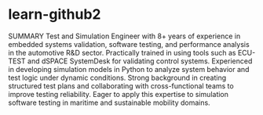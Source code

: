 # learn-github2

SUMMARY
Test and Simulation Engineer with 8+ years of experience in embedded systems validation, software testing, and performance analysis in the automotive R&D sector. Practically trained in using tools such as ECU-TEST and dSPACE SystemDesk for validating control systems. Experienced in developing simulation models in Python to analyze system behavior and test logic under dynamic conditions. Strong background in creating structured test plans and collaborating with cross-functional teams to improve testing reliability. Eager to apply this expertise to simulation software testing in maritime and sustainable mobility domains.
